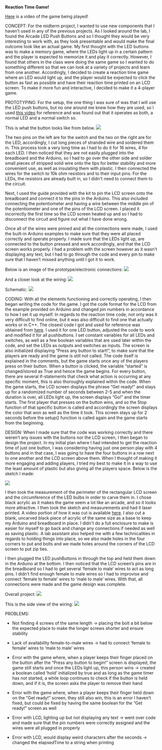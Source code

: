 **Reaction Time Game!**

[Here](https://drive.google.com/open?id=1-N25jArjPMgMbU1xtlFE2Zk_-gS8c6RX) is a video of the game being played!

CONCEPT: 
For the midterm project, I wanted to use new components that I haven’t used in any of the previous projects. As I looked around the lab, I found the Arcade LED Push Buttons and so I thought they would be very interesting to work with, as they look presentable and would make the final outcome look like an actual game. My first thought with the LED buttons was to make a memory game, where the LEDs light up in a certain pattern and the player is expected to memorize it and play it correctly. However, I found that others in the class were doing the same game so I wanted to do something different so that we can look at a variety of projects and learn from one another. Accordingly, I decided to create a reaction time game where an LED would light up, and the player would be expected to click the button as fast as possible and have their reaction time printed on an LCD screen. To make it more fun and interactive, I decided to make it a 4-player game.

PROTOTYPING: 
For the setup, the one thing I was sure of was that I will use the LED push buttons, but no one around me knew how they are used, so I used [this video](https://www.youtube.com/watch?v=GlkFYAMBhoU) for reference and was found out that it operates as both, a normal LED and a normal switch so.

This is what the button looks like from below. ![](Button_instructions.png) 

The two pins on the left are for the switch and the two on the right are for the LED, accordingly, I cut long pieces of stranded wire and soldered them in. This process took a very long time as I had to do it for 16 wires, 4 for each LED. I then noticed that they are not easily plugged into the breadboard and the Arduino, so I had to go over the other side and solder small pieces of stripped solid wire onto the tips for better stability and more convenient use, as well as insulating them with plastic. I then connected the wires for the switch to 10k ohm resistors and to their input pins. For the LEDs, the resistors are already built in, so I didn't need to connect them to the circuit.

Next, I used the guide provided with the kit to pin the LCD screen onto the breadboard and connect it to the pins in the Arduino. This also included connecting the potentiometer and having a wire between the middle pin of the potentiometer and one of the pins of the LCD screen. I placed it incorrectly the first time so the LCD screen heated up and so I had to disconnect the circuit and figure out what I have done wrong. 

Once all of the wires were pinned and all the connections were made, I used the built-in Arduino examples to make sure that they were all placed correctly and operate properly. I made sure that the LEDs light up, are connected to the button pressed and work accordingly, and that the LCD screen works properly. I had a problem with the screen however as it wasn’t displaying any text, but I had to go through the code and every pin to make sure that I haven’t missed anything until I got it to work. 

Below is an image of the prototype/electronic connections:
![](prototype.png) 

And a closer look at the wiring:
![](wiring.png) 

Schematic:
![](schematic.jpg) 

CODING:
With all the elements functioning and correctly operating, I then began writing the code for the game. I got the code format for the LCD from the example provided on Arduino and changed pin numbers in accordance to how I set it up myself. In regards to the reaction time code, not only was it very difficult to find online, but it was also difficult to find one that actually works or in C++. The closest code I got and used for reference was obtained from [here](https://www.instructables.com/id/Arduino-Reaction-Time-Tester/). I used it for one LED button, adjusted the code to work and modified it for all pushbuttons. I set constant variables for all LEDs and switches, as well as a few boolean variables that are used later within the code, and set the LEDs as outputs and switches as inputs. The screen is also initialized displaying “Press any button to start!”, to make sure that the players are ready and the game is still not called. The code itself is explained in the comments, but the game starts once any of the players press on their button. When a button is clicked, the variable “started” is changed/stored as True and hence the game begins. For every button, there are several if-statements that check what action is occurring at any specific moment, this is also thoroughly explained within the code. When the game starts, the LCD screen displays the phrase “Get ready!” and stays up for a randomized number of seconds between 2-5 and when the duration is over, all LEDs light up, the screen displays “Go!” and the timer starts. The first player that presses on the button wins, and so the Stop function of that specific button is called and accordingly the screen displays the color that won as well as the time it took. This screen stays up for 2 seconds before the setup() function is called again and the game starts from the beginning. 

DESIGN: 
When I made sure that the code was working correctly and there weren’t any issues with the buttons nor the LCD screen, I then began to design the project. In my initial plan where I had intended to get the reaction time of just one button, I was considering having just one person play with 4 buttons and in that case, I was going to have the four buttons in a row next to one another and the LCD screen above them. When I thought of making it more engaging and adding players, I tried my best to make it in a way to use the least amount of plastic but also giving all the players space. Below is the sketch I made:

![](design.png) 

I then took the measurement of the perimeter of the rectangular LCD screen and the circumference of the LED bulbs in order to carve them in. I chose black acrylic as it makes the game seem a lot like an arcade, and so it looks more attractive. I then took the sketch and measurements and had it laser printed. A video portion of how it was cut is available [here](https://drive.google.com/open?id=1UIjThPyiD97_FTdYQRHq-1_LbHXl04R1). I also cut a blank, uncarved black piece of acrylic of the same size as a base to keep my Arduino and breadboard in place. I didn't do a full enclosure to make is easier for myself to go back and change any connections if needed as well as saving plastic. A lab assistant also helped me with a few technicalities in regards to holding things into place, so we also made holes in the four corners to put and bolts and we made holes around the corners of the LCD screen to put zip ties.

I then plugged the LED pushButtons in through the top and held them down in the Arduino at the bottom. I then noticed that the LCD screen’s pins are in the breadboard so I had to get several ‘female to male’ wires to act as long pins. I didn’t find enough female to male wires so I had to improvise and connect ‘female to female’ wires to ‘male to male’ wires. With that, all connections were made and the game design was complete. 

Overall project:
![](game.jpg) 

This is the side view of the wiring:
![](side_view.png) 

PROBLEMS: 

- Not finding 4 screws of the same length → placing the bolt a bit below the expected place to make the longer screws shorter and ensure stability

- Lack of availability female-to-male wires → had to connect ‘female to female’ wires to ‘male to male’ wires

- Error with the game where, when a player keeps their finger placed on the button after the “Press any button to begin!” screen is displayed, the game still starts and once the LEDs light up, this person wins → created a boolean called ‘hold’ initialized by true and as long as the game timer has not started, a while loop continues to check if the button is held down, and if it is, the screen asks the player to remove their hand

- Error with the game where, when a player keeps their finger held down on the “Get ready!” screen, they still also win, this is an error I haven’t fixed, but could be fixed by having the same boolean for the “Get ready!” screen as well

- Error with LCD, lighting up but not displaying any text → went over code and made sure that the pin numbers were correctly assigned and the wires were all plugged in properly

- Error with LCD, would display weird characters after the seconds → changed the elapsedTime to a string when printing
